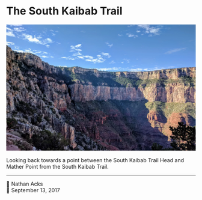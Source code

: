 # The South Kaibab Trail

![A concave portion of the South Rim of the Grand Canyon](assets/721ced0a3d79d37296b9246c7ee8b4c1.webp)

Looking back towards a point between the South Kaibab Trail Head and Mather Point from the South Kaibab Trail.

- - - -

<span aria-hidden="true">👤</span> Nathan Acks  
<span aria-hidden="true">📅</span> September 13, 2017
